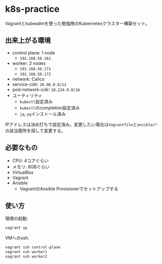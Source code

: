 # k8s-practice

Vagrantとkubeadmを使った勉強用のKubernetesクラスター構築セット。

## 出来上がる環境

- control plane: 1 node
    - `192.168.56.161`
- worker: 2 nodes
    - `192.168.56.171`
    - `192.168.56.172`
- network: Calico
- service-cidr: `10.96.0.0/12`
- pod-network-cidr: `10.224.0.0/16`
- ユーティリティ
  - `kubectl`設定済み
  - `kubectl`のcompletion設定済み
  - `jq`, `yq`インストール済み

IPアドレスは決め打ちで設定済み。変更したい場合は`Vagrantfile`と`ansible/*`の該当箇所を探して変更する。

## 必要なもの

- CPU: 4コアぐらい
- メモリ: 8GBぐらい
- VirtualBox
- Vagrant
- Ansible
  - VagrantのAnsible Provisionerでセットアップする

## 使い方

環境の起動:

```bash
vagrant up
```

VMへのssh:

```bash
vagrant ssh control-plane
vagrant ssh worker1
vagrant ssh worker2
```
